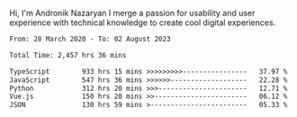 Hi, I'm Andronik Nazaryan
I merge a passion for usability and user experience with technical knowledge to create cool digital experiences.


<!--START_SECTION:waka-->

```txt
From: 28 March 2020 - To: 02 August 2023

Total Time: 2,457 hrs 36 mins

TypeScript        933 hrs 15 mins >>>>>>>>>----------------   37.97 %
JavaScript        547 hrs 36 mins >>>>>>-------------------   22.28 %
Python            312 hrs 20 mins >>>----------------------   12.71 %
Vue.js            150 hrs 20 mins >>-----------------------   06.12 %
JSON              130 hrs 59 mins >------------------------   05.33 %
```

<!--END_SECTION:waka-->

